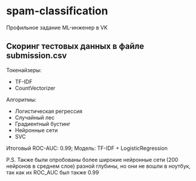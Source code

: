 # spam-classification
Профильное задание ML-инженер в VK

## Скоринг тестовых данных в файле submission.csv

Токенайзеры:
* TF-IDF
* CountVectorizer

Алгоритмы:
* Логистическая регрессия
* Случайный лес
* Градиентный бустинг
* Нейронные сети
* SVC

Итоговый ROC-AUC: 0.99; Модель: TF-IDF + LogisticRegression


P.S. Также были опробованы более широкие нейронные сети (200 нейронов в среднем слое) разной глубины, но они не вошли в ноутбук, так как их ROC_AUC был также 0.99
